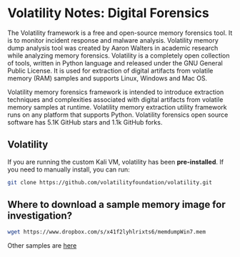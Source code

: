 # Volatility Notes: Digital Forensics
The Volatility framework is a free and open-source memory forensics tool. It is to monitor incident response and malware analysis. Volatility memory dump analysis tool was created by Aaron Walters in academic research while analyzing memory forensics. Volatility is a completely open collection of tools, written in Python language and released under the GNU General Public License. It is used for extraction of digital artifacts from volatile memory (RAM) samples and supports Linux, Windows and Mac OS.

Volatility memory forensics framework is intended to introduce extraction techniques and complexities associated with digital artifacts from volatile memory samples at runtime. Volatility memory extraction utility framework runs on any platform that supports Python. Volatility forensics open source software has 5.1K GitHub stars and 1.1k GitHub forks.


## Volatility
If you are running the custom Kali VM, volatility has been **pre-installed**. If you need to manually install, you can run:
```bash
git clone https://github.com/volatilityfoundation/volatility.git
```

## Where to download a sample memory image for investigation?
```bash
wget https://www.dropbox.com/s/x41f2lyhlrixts6/memdumpWin7.mem
```

Other samples are [here](https://github.com/volatilityfoundation/volatility/wiki/Memory-Samples)

